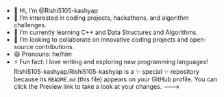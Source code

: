 - 👋 Hi, I’m @Rishi5105-kashyap
- 👀 I’m interested in coding projects, hackathons, and algorithm challenges.
- 🌱 I’m currently learning C++ and Data Structures and Algorithms.
- 💞️ I’m looking to collaborate on innovative coding projects and open-source contributions.
- 😄 Pronouns: he/him
- ⚡ Fun fact: I love writing and exploring new programming languages!
Rishi5105-kashyap/Rishi5105-kashyap is a ✨ special ✨ repository because its `README.md` (this file) appears on your GitHub profile.
You can click the Preview link to take a look at your changes.
--->

  
